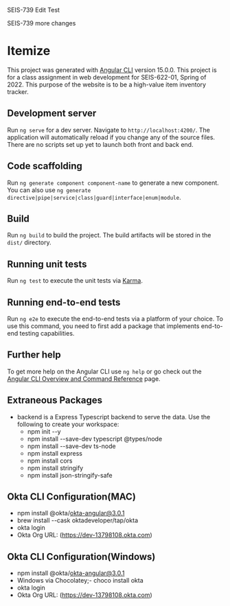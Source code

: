 SEIS-739 Edit Test

SEIS-739 more changes


# Itemize

This project was generated with [Angular CLI](https://github.com/angular/angular-cli) version 15.0.0.
This project is for a class assignment in web development for SEIS-622-01, Spring of 2022. 
This purpose of the website is to be a high-value item inventory tracker.

## Development server

Run `ng serve` for a dev server. Navigate to `http://localhost:4200/`. The application will automatically reload if you change any of the source files. There are no scripts set up yet to launch both front and back end. 

## Code scaffolding

Run `ng generate component component-name` to generate a new component. You can also use `ng generate directive|pipe|service|class|guard|interface|enum|module`.

## Build

Run `ng build` to build the project. The build artifacts will be stored in the `dist/` directory.

## Running unit tests

Run `ng test` to execute the unit tests via [Karma](https://karma-runner.github.io).

## Running end-to-end tests

Run `ng e2e` to execute the end-to-end tests via a platform of your choice. To use this command, you need to first add a package that implements end-to-end testing capabilities.

## Further help

To get more help on the Angular CLI use `ng help` or go check out the [Angular CLI Overview and Command Reference](https://angular.io/cli) page.

## Extraneous Packages

- backend is a Express Typescript backend to serve the data. Use the following to create your workspace:
    - npm init --y
    - npm install --save-dev typescript @types/node
    - npm install --save-dev ts-node
    - npm install express
    - npm install cors
    - npm install stringify
    - npm install json-stringify-safe


## Okta CLI  Configuration(MAC)

- npm install @okta/okta-angular@3.0.1
- brew install --cask oktadeveloper/tap/okta 
- okta login
- Okta Org URL: (https://dev-13798108.okta.com) 


## Okta CLI Configuration(Windows)

- npm install @okta/okta-angular@3.0.1
- Windows via Chocolatey;- choco install okta
- okta login
- Okta Org URL: (https://dev-13798108.okta.com) 
